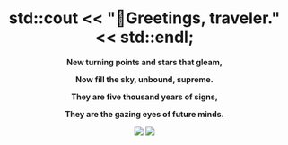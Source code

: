 <h1 align="center">std::cout << "👋Greetings, traveler." << std::endl; </h1> 

<p align="center"><b>New turning points and stars that gleam,</b></p> 
<p align="center"><b>Now fill the sky, unbound, supreme.</b></p> 
<p align="center"><b>They are five thousand years of signs,</b></p> 
<p align="center"><b>They are the gazing eyes of future minds.</b>
</p> 

<div align="center">
  
<!--[![Top Langs](https://github-readme-stats.vercel.app/api/top-langs/?username=ImQQiaoO&layout=compact)](https://github.com/ImQQiaoO/github-readme-stats)-->
<!--![](./profile-3d-contrib/profile-green-animate.svg)-->

<picture>
  <source
    srcset="http://github-profile-summary-cards.vercel.app/api/cards/most-commit-language?username=ImQQiaoO&theme=nord_dark"
    media="(prefers-color-scheme: dark)"
  />
  <source
    srcset="http://github-profile-summary-cards.vercel.app/api/cards/most-commit-language?username=ImQQiaoO&theme=buefy"
    media="(prefers-color-scheme: light), (prefers-color-scheme: no-preference)"
  />
  <img src="https://github-readme-stats.vercel.app/api?username=anuraghazra&show_icons=true" />
</picture>

<img src="https://github-readme-stats.vercel.app/api?username=ImQQiaoO&show_icons=false&theme=transparent" />

</div>

<!--![ImQQiaoO's GitHub stats](https://github-readme-stats.vercel.app/api?username=ImQQiaoO&include_all_commits=true,&count_private=true,&hide=stars,&theme=swift)-->
<br>
<!--
<p align="center">
<img align="center" src="https://github-readme-stats.vercel.app/api?username=ImQQiaoO&include_all_commits=true,&count_private=true,&hide=stars,&theme=swift" />
</p>  
-->
<!-- <img align="right" src="./images/github_doll.gif" /> -->

<!-- 
<div align="center">
  <img src="https://raw.githubusercontent.com/ImQQiaoO/ImQQiaoO/output/github-contribution-grid-snake.svg" alt="Your Image">
</div>
-->
<br>




<!--
**ImQQiaoO/ImQQiaoO** is a ✨ _special_ ✨ repository because its `README.md` (this file) appears on your GitHub profile.

Here are some ideas to get you started:

- 🔭 I’m currently working on ...
- 🌱 I’m currently learning ...
- 👯 I’m looking to collaborate on ...
- 🤔 I’m looking for help with ...
- 💬 Ask me about ...
- 📫 How to reach me: ...
- 😄 Pronouns: ...
- ⚡ Fun fact: ...
-->
